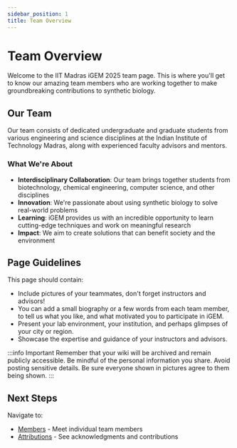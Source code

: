 ```yaml
---
sidebar_position: 1
title: Team Overview
---
```


# Team Overview

Welcome to the IIT Madras iGEM 2025 team page. This is where you'll get to know our amazing team members who are working together to make groundbreaking contributions to synthetic biology.

## Our Team

Our team consists of dedicated undergraduate and graduate students from various engineering and science disciplines at the Indian Institute of Technology Madras, along with experienced faculty advisors and mentors.

### What We're About

- **Interdisciplinary Collaboration**: Our team brings together students from biotechnology, chemical engineering, computer science, and other disciplines
- **Innovation**: We're passionate about using synthetic biology to solve real-world problems
- **Learning**: iGEM provides us with an incredible opportunity to learn cutting-edge techniques and work on meaningful research
- **Impact**: We aim to create solutions that can benefit society and the environment

## Page Guidelines

This page should contain:

- Include pictures of your teammates, don't forget instructors and advisors!
- You can add a small biography or a few words from each team member, to tell us what you like, and what motivated you to participate in iGEM.
- Present your lab environment, your institution, and perhaps glimpses of your city or region.
- Showcase the expertise and guidance of your instructors and advisors.

:::info Important
Remember that your wiki will be archived and remain publicly accessible. Be mindful of the personal information you share. Avoid posting sensitive details. Be sure everyone shown in pictures agree to them being shown.
:::

## Next Steps

Navigate to:
- [Members](./members) - Meet individual team members
- [Attributions](./attributions) - See acknowledgments and contributions
